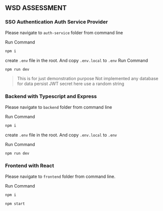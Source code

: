 ## WSD ASSESSMENT

### SSO Authentication Auth Service Provider

Please navigate to `auth-service` folder from command line

Run Command

```sh
npm i
```

create `.env` file in the root. And copy `.env.local` to `.env`
Run Command

```sh
npm run dev
```

> This is for just demonstration purpose
> Not implemented any database for data persist
> JWT secret here use a random string

### Backend with Typescript and Express

Please navigate to `backend` folder from command line

Run Command

```sh
npm i
```

create `.env` file in the root. And copy `.env.local` to `.env`

Run Command

```sh
npm run dev
```

### Frontend with React

Please navigate to `frontend` folder from command line.

Run Command

```sh
npm i
```

```sh
npm start
```
